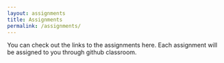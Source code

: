```yaml
---
layout: assignments
title: Assignments
permalink: /assignments/
---
```

You can check out the links to the assignments here. Each assignment will be assigned to you through github classroom. 